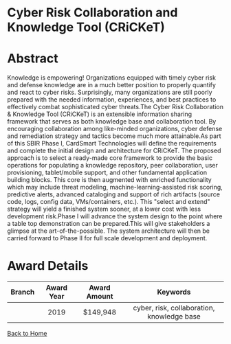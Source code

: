 
Cyber Risk Collaboration and Knowledge Tool (CRiCKeT)
=====================================================

# Abstract


Knowledge is empowering! Organizations equipped with timely cyber risk and defense knowledge are in a much better position to properly quantify and react to cyber risks. Surprisingly, many organizations are still poorly prepared with the needed information, experiences, and best practices to effectively combat sophisticated cyber threats.The Cyber Risk Collaboration & Knowledge Tool (CRiCKeT) is an extensible information sharing framework that serves as both knowledge base and collaboration tool. By encouraging collaboration among like-minded organizations, cyber defense and remediation strategy and tactics become much more attainable.As part of this SBIR Phase I, CardSmart Technologies will define the requirements and complete the initial design and architecture for CRiCKeT. The proposed approach is to select a ready-made core framework to provide the basic operations for populating a knowledge repository, peer collaboration, user provisioning, tablet/mobile support, and other fundamental application building blocks. This core is then augmented with enriched functionality which may include threat modeling, machine-learning-assisted risk scoring, predictive alerts, advanced cataloging and support of rich artifacts (source code, logs, config data, VMs/containers, etc.). This "select and extend" strategy will yield a finished system sooner, at a lower cost with less development risk.Phase I will advance the system design to the point where a table top demonstration can be prepared.This will give stakeholders a glimpse at the art-of-the-possible. The system architecture will then be carried forward to Phase II for full scale development and deployment.  

# Award Details

|Branch|Award Year|Award Amount|Keywords|
| :---: | :---: | :---: | :---: |
||2019|$149,948|cyber, risk, collaboration, knowledge base|
  
  


[Back to Home](https://github.com/chrischow/dod_sbir_awards/Reports/DJ/#1799)